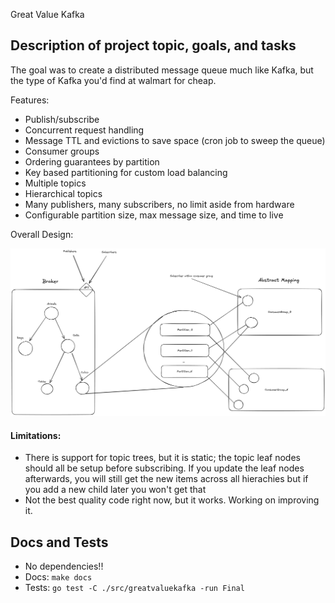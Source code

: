 Great Value Kafka

## Description of project topic, goals, and tasks

The goal was to create a distributed message queue much like Kafka, but the type of Kafka you'd find at walmart for cheap.

Features:

- Publish/subscribe
- Concurrent request handling
- Message TTL and evictions to save space (cron job to sweep the queue)
- Consumer groups
- Ordering guarantees by partition
- Key based partitioning for custom load balancing
- Multiple topics
- Hierarchical topics
- Many publishers, many subscribers, no limit aside from hardware
- Configurable partition size, max message size, and time to live

Overall Design:

![alt text](image.png)

#### Limitations:

- There is support for topic trees, but it is static; the topic leaf nodes should all be setup before subscribing. If you update the leaf nodes afterwards, you will still get the new items across all hierachies but if you add a new child later you won't get that
- Not the best quality code right now, but it works. Working on improving it.

## Docs and Tests

- No dependencies!!
- Docs: `make docs`
- Tests: `go test -C ./src/greatvaluekafka -run Final`
